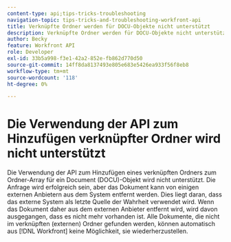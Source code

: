 ```yaml
---
content-type: api;tips-tricks-troubleshooting
navigation-topic: tips-tricks-and-troubleshooting-workfront-api
title: Verknüpfte Ordner werden für DOCU-Objekte nicht unterstützt
description: Verknüpfte Ordner werden für DOCU-Objekte nicht unterstützt
author: Becky
feature: Workfront API
role: Developer
exl-id: 33b5a998-f3e1-42a2-852e-fb862d770d50
source-git-commit: 14ff8da8137493e805e683e5426ea933f56f8eb8
workflow-type: tm+mt
source-wordcount: '118'
ht-degree: 0%

---
```


# Die Verwendung der API zum Hinzufügen verknüpfter Ordner wird nicht unterstützt

Die Verwendung der API zum Hinzufügen eines verknüpften Ordners zum Ordner-Array für ein Document (DOCU)-Objekt wird nicht unterstützt. Die Anfrage wird erfolgreich sein, aber das Dokument kann von einigen externen Anbietern aus dem System entfernt werden. Dies liegt daran, dass das externe System als letzte Quelle der Wahrheit verwendet wird. Wenn das Dokument daher aus dem externen Anbieter entfernt wird, wird davon ausgegangen, dass es nicht mehr vorhanden ist. Alle Dokumente, die nicht im verknüpften (externen) Ordner gefunden werden, können automatisch aus [!DNL Workfront] keine Möglichkeit, sie wiederherzustellen.

